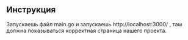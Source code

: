 ## Инструкция

Запускаешь файл main.go и запускаешь http://localhost:3000/ , там должна показываться корректная страница нашего проекта.
